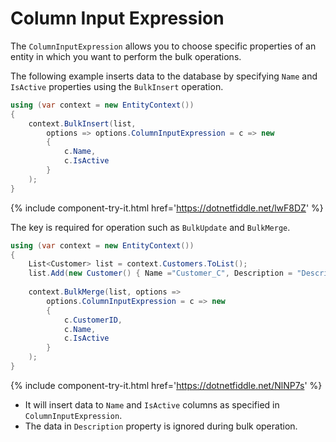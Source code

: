 # Column Input Expression

The `ColumnInputExpression` allows you to choose specific properties of an entity in which you want to perform the bulk operations.

The following example inserts data to the database by specifying `Name` and `IsActive` properties using the `BulkInsert` operation.

```csharp
using (var context = new EntityContext())
{
    context.BulkInsert(list, 
        options => options.ColumnInputExpression = c => new 
        { 
            c.Name, 
            c.IsActive 
        }
    );
}
```

{% include component-try-it.html href='https://dotnetfiddle.net/lwF8DZ' %}

The key is required for operation such as `BulkUpdate` and `BulkMerge`.

```csharp
using (var context = new EntityContext())
{
    List<Customer> list = context.Customers.ToList();
    list.Add(new Customer() { Name ="Customer_C", Description = "Description", IsActive = true });
            
    context.BulkMerge(list, options => 
        options.ColumnInputExpression = c => new 
        {
            c.CustomerID, 
            c.Name, 
            c.IsActive 
        }
    );
}
```
{% include component-try-it.html href='https://dotnetfiddle.net/NlNP7s' %}

 - It will insert data to `Name` and `IsActive` columns as specified in `ColumnInputExpression`.
 - The data in `Description` property is ignored during bulk operation.
